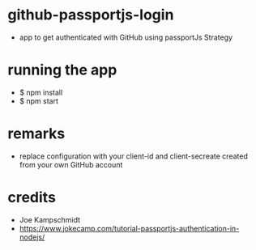 # github-passportjs-login
- app to get authenticated with GitHub using passportJs Strategy

# running the app
- $ npm install
- $ npm start

# remarks
- replace configuration with your client-id and client-secreate created from your own GitHub account

# credits
- Joe Kampschmidt
- https://www.jokecamp.com/tutorial-passportjs-authentication-in-nodejs/